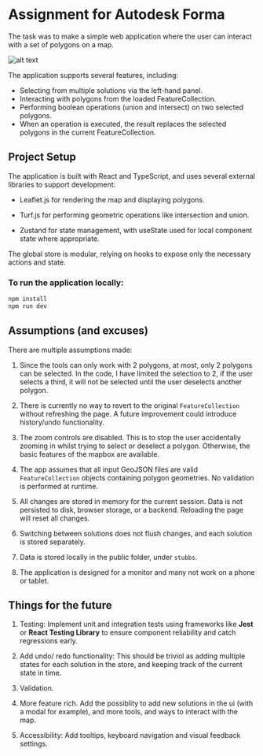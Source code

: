 # Assignment for Autodesk Forma

The task was to make a simple web application where the user can interact with a set of polygons on a map.

![alt text](output.png)

The application supports several features, including:

- Selecting from multiple solutions via the left-hand panel.
- Interacting with polygons from the loaded FeatureCollection.
- Performing boolean operations (union and intersect) on two selected polygons.
- When an operation is executed, the result replaces the selected polygons in the current FeatureCollection.

## Project Setup

The application is built with React and TypeScript, and uses several external libraries to support development:

- Leaflet.js for rendering the map and displaying polygons.

- Turf.js for performing geometric operations like intersection and union.

- Zustand for state management, with useState used for local component state where appropriate.

The global store is modular, relying on hooks to expose only the necessary actions and state.

### To run the application locally:

```bash
npm install
npm run dev
```

## Assumptions (and excuses)

There are multiple assumptions made:

1. Since the tools can only work with 2 polygons, at most, only 2 polygons can be selected. In the code, I have limited the selection to 2, if the user selects a third, it will not be selected until the user deselects another polygon.

2. There is currently no way to revert to the original `FeatureCollection` without refreshing the page. A future improvement could introduce history/undo functionality.

3. The zoom controls are disabled. This is to stop the user accidentally zooming in whilst trying to select or deselect a polygon. Otherwise, the basic features of the mapbox are available.

4. The app assumes that all input GeoJSON files are valid `FeatureCollection` objects containing polygon geometries. No validation is performed at runtime.

5. All changes are stored in memory for the current session. Data is not persisted to disk, browser storage, or a backend. Reloading the page will reset all changes.

6. Switching between solutions does not flush changes, and each solution is stored separately.

7. Data is stored locally in the public folder, under `stubbs`.

8. The application is designed for a monitor and many not work on a phone or tablet.

## Things for the future

1. Testing: Implement unit and integration tests using frameworks like **Jest** or **React Testing Library** to ensure component reliability and catch regressions early.

2. Add undo/ redo functionality: This should be triviol as adding multiple states for each solution in the store, and keeping track of the current state in time.

3. Validation.

4. More feature rich. Add the possiblity to add new solutions in the ui (with a modal for example), and more tools, and ways to interact with the map.

5. Accessibility: Add tooltips, keyboard navigation and visual feedback settings.
